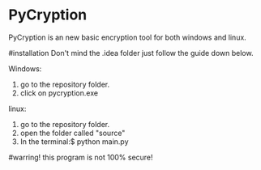 # PyCryption
PyCryption is an new basic encryption tool for both windows and linux.


#installation
Don't mind the .idea folder just follow the guide down below.

Windows:
  1. go to the repository folder.
  2. click on pycryption.exe

linux:
  1. go to the repository folder.
  2. open the folder called "source"
  2. In the terminal:$ python main.py
  
#warring! this program is not 100% secure!
